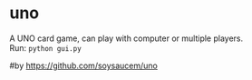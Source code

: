 # uno
A UNO card game, can play with computer or multiple players.
<br>
Run:
```python gui.py```

#by https://github.com/soysaucem/uno
